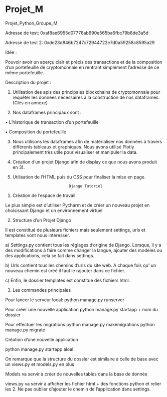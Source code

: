 # Projet_M
Projet_Python_Groupe_M

Adresse de test: 0xaf8ae6955d07776ab690e565ba6fbc79b8de3a5d

Adresse de test 2: 0xde23d846b7247c72944722e7d0a59258c8595a29

Idée :

Pouvoir avoir un aperçu clair et précis des transactions et 
de la composition d’un portefeuille de cryptomonnaie en rentrant simplement l’adresse de ce même portefeuille.

Description du projet :

1. Utilisation des apis des principales blockchains de cryptomonnaie pour requêter les données nécessaires à la construction de nos dataframes. (Clés en annexe)

2. Nos dataframes principaux sont :

• L’historique de transaction d’un portefeuille

• Composition du portefeuille

3. Nous utilisons les dataframes afin de matérialiser nos données à travers différents tableaux et graphiques.
Nous avons utilisé Plotly principalement très utile pour visualiser et manipuler la data.

4. Création d’un projet Django afin de display ce que nous avons produit en 3).

5. Utilisation de l’HTML puis du CSS pour finaliser la mise en page.



								Django Tutoriel

1) Création de l’espace de travail
	
Le plus simple est d’utiliser Pycharm et de créer un nouveau projet en choisissant Django et un environnement virtuel



2) Structure d’un Projet Django

Il est constitué de plusieurs fichiers mais seulement settings, urls  et templates vont nous intéresser.

a) Settings.py contient tous les réglages d’origine de Django. Lorsque, il y a des modifications à faire comme changer la langue, ajouter des modèles ou des applications, cela se fait dans settings.

b) Urls contient tous les chemins d’urls du site web. A chaque fois qu' un nouveau chemin est créé il faut le rajouter dans ce fichier.

c) Enfin, le dossier templates est constitué des fichiers html.

3) Les commandes principales

Pour lancer le serveur local:
python manage.py runserver 

Pour créer une nouvelle application
	python manage.py startapp + nom  du dossier

Pour effectuer les migrations
	python manage.py makemigrations
	python manage.py migrate

Création d’une nouvelle application
	
python manage.py startapp aloal

On remarque que la structure du dossier est similaire à celle de base avec un views.py et models.py en plus

Models va servir à créer de nouvelles tables dans la base de donnée

views.py va servir à afficher les fichier html + des fonctions python et relier les 2.
Ne pas oublier d’ajouter le chemin de l’application dans settings.
